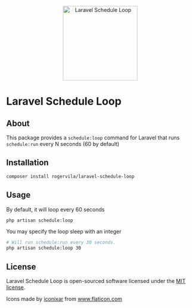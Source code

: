 <p align="center"><img width="200" src="https://image.flaticon.com/icons/svg/2413/2413697.svg" alt="Laravel Schedule Loop" /></p>

# Laravel Schedule Loop

## About

This package provides a `schedule:loop` command for Laravel that runs `schedule:run` every N seconds (60 by default)

## Installation

```sh
composer install rogervila/laravel-schedule-loop
```

## Usage

By default, it will loop every 60 seconds

```sh
php artisan schedule:loop
```

You may specify the loop sleep with an integer

```sh
# Will run schedule:run every 30 seconds.
php artisan schedule:loop 30
```

## License

Laravel Schedule Loop is open-sourced software licensed under the [MIT license](https://opensource.org/licenses/MIT).

Icons made by <a href="https://www.flaticon.com/authors/iconixar" title="iconixar">iconixar</a> from <a href="https://www.flaticon.com/" title="Flaticon">www.flaticon.com</a>
